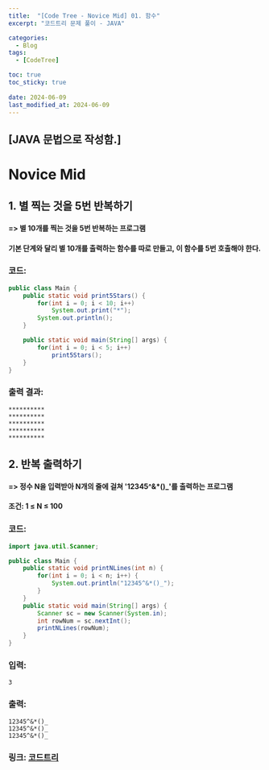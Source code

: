 ```yaml
---
title:  "[Code Tree - Novice Mid] 01. 함수"
excerpt: "코드트리 문제 풀이 - JAVA"

categories:
  - Blog
tags:
  - [CodeTree]

toc: true
toc_sticky: true
 
date: 2024-06-09
last_modified_at: 2024-06-09
---
```

## [JAVA 문법으로 작성함.] 

# Novice Mid

## 1. 별 찍는 것을 5번 반복하기
#### => 별 10개를 찍는 것을 5번 반복하는 프로그램
#### 기본 단계와 달리 별 10개를 출력하는 함수를 따로 만들고, 이 함수를 5번 호출해야 한다. 

### 코드: 
```java
public class Main {
    public static void print5Stars() {
        for(int i = 0; i < 10; i++)
            System.out.print("*");
        System.out.println();
    }

    public static void main(String[] args) {
        for(int i = 0; i < 5; i++)
            print5Stars(); 
    }
}
```

### 출력 결과: 
```
**********
**********
**********
**********
**********
```


## 2. 반복 출력하기

#### => 정수 N을 입력받아 N개의 줄에 걸쳐 '12345^&*()_'를 출력하는 프로그램
#### 조건: 1 ≤ N ≤ 100

### 코드: 
```java
import java.util.Scanner;

public class Main {
    public static void printNLines(int n) {
        for(int i = 0; i < n; i++) {
            System.out.println("12345^&*()_");
        }
    }
    public static void main(String[] args) {
        Scanner sc = new Scanner(System.in);
        int rowNum = sc.nextInt();
        printNLines(rowNum);
    }
}
```

### 입력:
```
3
```

### 출력: 
```
12345^&*()_
12345^&*()_
12345^&*()_
```


### 링크: [코드트리](https://www.codetree.ai/missions/5/problems/repeat-shooting-the-stars-five-times?&utm_source=clipboard&utm_medium=text)